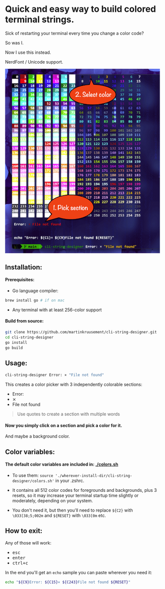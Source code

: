 # Quick and easy way to build colored terminal strings.

Sick of restarting your terminal every time you change a color code? 

So was I.

Now I use this instead. 

NerdFont / Unicode support.

![screenshot](./screenshots/screenshot.png)

## Installation:
#### Prerequisites:
- Go language compiler:
```bash
brew install go # if on mac
```
- Any terminal with at least 256-color support

#### Build from source:
```bash
git clone https://github.com/martinkruusement/cli-string-designer.git
cd cli-string-designer
go install
go build
```


## Usage:
```bash
cli-string-designer Error: ⨯ "File not found"
```

This creates a color picker with 3 independently colorable sections:
- Error:
- ⨯
- File not found
> Use quotes to create a section with multiple words

#### Now you simply click on a section and pick a color for it.
And maybe a background color.

## Color variables:
#### The default color variables are included in: [./colors.sh](./colors.sh)
- To use them: `source './wherever-install-dir/cli-string-designer/colors.sh'` in your .zshrc.
- It contains all 512 color codes for foregrounds and backgrounds, plus 3 resets, so it may increase your terminal startup time slightly or moderately, depending on your system.

- You don't need it, but then you'll need to replace `${C2}` with `\033[38;5;002m` and `${RESET}` with `\033[0m` etc.


## How to exit: 
Any of those will work:
- <kbd>esc</kbd>
- <kbd>enter</kbd>
- <kbd>ctrl+c</kbd>

In the end you'll get an `echo` sample you can paste wherever you need it:
```bash
echo "${C9}Error: ${C15}⨯ ${C243}File not found ${RESET}"
```
